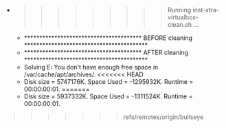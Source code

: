 * >>>>>>>>> Running inst-xtra-virtualbox-clean.sh ...
  * ***************************************  BEFORE cleaning  *****************************************
  * ***************************************  AFTER cleaning  *****************************************
  * Solving E: You don't have enough free space in /var/cache/apt/archives/.
<<<<<<< HEAD
  * Disk size = 5747176K. Space Used = -1295932K. Runtime = 00:00:00:01.
=======
  * Disk size = 5937332K. Space Used = -1311524K. Runtime = 00:00:00:01.
>>>>>>> refs/remotes/origin/bullseye
